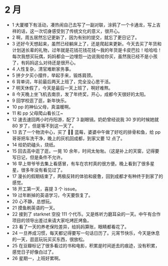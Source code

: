 # 2 月

- 1 大厦楼下有活动，凑热闹自己去写了一副对联，涂鸦了一个卡通龙，写上吉祥的话，这一次切身感受到了传统文化的意义，很开心。
- 2 啊，周五居然忘记更新了，因为有别的提交，就忘了更日记了。
- 3 还好今天想起来，虽然已经躺床上了，还是爬起来更新。今天去买了年货和计划送长辈的礼物，过年就是花钱花钱花钱～我的年货是卡皮巴拉！哈哈哈！每次我想买玩偶，妈妈都会一边埋怨一边说我给你买，虽然我已经不是小孩了，有妈妈这么对待还是很开心。
- 4 人性复杂，清官难断家务事。
- 5 拼夕夕买小摆件，举起手来，锻炼肩颈。
- 6 背单词，年前最后两天上班了，完全没心思干活。
- 7 明天休假了，今天是最后一天上班了，啊好难熬。
- 8 今天晚上坐飞机去南京，发了年终奖，开心，成都今天很好的太阳。
- 9 回学校逛了逛，新年快乐。
- 10 pp 的神仙父母，真温暖啊。
- 11 和 pp 父母爬山看长江~
- 12 速去速回两小时丹阳游，配了 3 副眼镜。奶奶曾经说我 30 岁的时候她就 80 岁了，但是等不到这一天了。
- 13 去了一个物流中心，买了 🍒🥝 蓝莓，婆婆中午做了好吃的排骨和鱼，给 pp 哥哥把车洗干净，晚上的灰机回成都，到家又要 12 点了。
- 14 给奶奶磕头，烧纸。
- 15 回去高中逛了逛，一晃 10 余年，时间太匆匆。（这是补上的天窗，记得要写日记，但是条件不允许。
- 16 早上带爷爷去集上看感冒，有车在农村真的很方便。晚上看到了很多星星，很多年没有看见过了。
- 17 漫长的假期结束了，两极反转的体验和疲惫，回到成都才有种终于到家了的感觉。
- 18 开工第一天，喜提 3 个 issue。
- 19 过年断掉的英语学习，今天要恢复了。
- 20 心不静，总想玩。
- 21 摸鱼刷英语的一天。
- 22 接到了 starknet 空投 111 个代币。又是练听力磨耳朵的一天。中午有合作项目的领导出差过来请大家吃烤匠烤鱼。
- 23 看了一天的养老保险差异，给妈妈算账，眼睛都看花了。
- 24 一旦养成习惯，每天都记得要写一句话日历了。元宵节快乐，今天是休息的一天，逛逛玩玩买买东西，很放松。
- 25 在豆瓣标记了很多看过的书和电影，积累是时间逝去的痕迹，没有积累，感觉日子好像白过了。
- 26 星期一，上班好累啊。